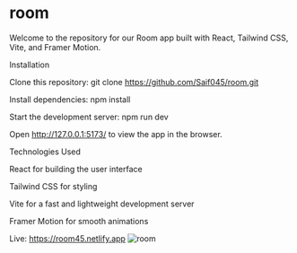 # room

Welcome to the repository for our Room app built with React, Tailwind CSS, Vite, and Framer Motion.

Installation

Clone this repository: git clone https://github.com/Saif045/room.git

Install dependencies: npm install 

Start the development server: npm run dev 

Open http://127.0.0.1:5173/ to view the app in the browser.


Technologies Used

React for building the user interface

Tailwind CSS for styling

Vite for a fast and lightweight development server

Framer Motion for smooth animations


Live: https://room45.netlify.app
![room](https://user-images.githubusercontent.com/106855656/209871570-f4055c0c-aaef-4d57-9c88-714676a344cd.PNG)
